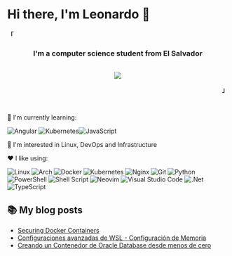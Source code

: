 # Hi there, I'm Leonardo :wave:

<!-- Profile -->
<p align="left"><strong><samp>「</samp></strong></p>
  <h3 align="center">I'm a computer science student from El Salvador</h3>
  <p align="center">
    <samp>
      <br>
        <image src="https://readme-typing-svg.herokuapp.com?font=Fira+Code&pause=1000&color=FB418C&center=true&vCenter=true&width=435&lines=I+love+learning+cool+stuff;I+like+breaking+stuff;I+like+penguins+%3C3;I+love+hacking">
      <br>
    </samp>
  </p>
<p align="right"><strong><samp>」</samp></strong></p>

<br>
<!--
| <img align="center" src="https://github-readme-stats-mu-black-50.vercel.app/api?username=lrivas3&show_icons=true&theme=radical&rank_icon=github" /> | <img align="center" src="https://github-readme-stats-mu-black-50.vercel.app/api/top-langs/?username=lrivas3&layout=compact&theme=radical" /> |
| --------- | ------- |
 -->

<!-- Others -->

:seedling: I'm currently learning:

![Angular](https://img.shields.io/badge/angular-%23DD0031.svg?style=for-the-badge&logo=angular&logoColor=white) ![Kubernetes](https://img.shields.io/badge/kubernetes-%23326ce5.svg?style=for-the-badge&logo=kubernetes&logoColor=white)![JavaScript](https://img.shields.io/badge/javascript-%23323330.svg?style=for-the-badge&logo=javascript&logoColor=%23F7DF1E)

:construction: I'm interested in Linux, DevOps and Infrastructure

:hearts: I like using:

![Linux](https://img.shields.io/badge/Linux-FCC624?style=for-the-badge&logo=linux&logoColor=black)
![Arch](https://img.shields.io/badge/Arch%20Linux-1793D1?logo=arch-linux&logoColor=fff&style=for-the-badge)
![Docker](https://img.shields.io/badge/docker-%230db7ed.svg?style=for-the-badge&logo=docker&logoColor=white)
![Kubernetes](https://img.shields.io/badge/kubernetes-%23326ce5.svg?style=for-the-badge&logo=kubernetes&logoColor=white)
![Nginx](https://img.shields.io/badge/nginx-%23009639.svg?style=for-the-badge&logo=nginx&logoColor=white)
![Git](https://img.shields.io/badge/git-%23F05033.svg?style=for-the-badge&logo=git&logoColor=white)
![Python](https://img.shields.io/badge/python-3670A0?style=for-the-badge&logo=python&logoColor=ffdd54)
![PowerShell](https://img.shields.io/badge/PowerShell-%235391FE.svg?style=for-the-badge&logo=powershell&logoColor=white)
![Shell Script](https://img.shields.io/badge/shell_script-%23121011.svg?style=for-the-badge&logo=gnu-bash&logoColor=white)
![Neovim](https://img.shields.io/badge/NeoVim-%2357A143.svg?&style=for-the-badge&logo=neovim&logoColor=white)
![Visual Studio Code](https://img.shields.io/badge/Visual%20Studio%20Code-0078d7.svg?style=for-the-badge&logo=visual-studio-code&logoColor=white)
![.Net](https://img.shields.io/badge/.NET-5C2D91?style=for-the-badge&logo=.net&logoColor=white)
![TypeScript](https://img.shields.io/badge/typescript-%23007ACC.svg?style=for-the-badge&logo=typescript&logoColor=white)

<!-- Blog -->

## :books: My blog posts
<!-- BLOG-POST-LIST:START -->
- [Securing Docker Containers](https://lrivas3.hashnode.dev/securing-docker-containers)
- [Configuraciones avanzadas de WSL - Configuración de Memoria](https://lrivas3.hashnode.dev/configuraciones-avanzadas-de-wsl-configuracion-de-memoria)
- [Creando un Contenedor de Oracle Database desde menos de cero](https://lrivas3.hashnode.dev/creando-un-contenedor-de-oracle-database-desde-menos-de-cero)
<!-- BLOG-POST-LIST:END -->
